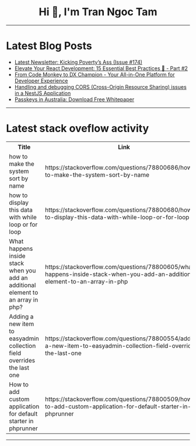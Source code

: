 <h1 align="center">Hi 👋, I'm Tran Ngoc Tam</h1>

---

# Latest Blog Posts 
<!-- BLOG-POST-LIST:START -->
- [Latest Newsletter: Kicking Poverty’s Ass &lpar;Issue #174&rpar;](https://dev.to/mjgs/latest-newsletter-kicking-povertys-ass-issue-174-4p2b)
- [Elevate Your React Development: 15 Essential Best Practices 🚀 - Part #2](https://dev.to/alisamir/elevate-your-react-development-15-essential-best-practices-part-2-1n78)
- [From Code Monkey to DX Champion - Your All-in-One Platform for Developer Experience](https://dev.to/shib_itsme/from-code-monkey-to-dx-champion-your-all-in-one-platform-for-developer-experience-4m78)
- [Handling and debugging CORS &lpar;Cross-Origin Resource Sharing&rpar; issues in a NestJS Application](https://dev.to/doozieakshay/handling-and-debugging-cors-cross-origin-resource-sharing-issues-in-a-nestjs-application-2gj4)
- [Passkeys in Australia: Download Free Whitepaper](https://dev.to/corbado/passkeys-in-australia-download-free-whitepaper-4ffd)
<!-- BLOG-POST-LIST:END -->

---

# Latest stack oveflow activity
<table>
  <tr><th>Title</th><th>Link</th></tr>
  <!-- STACKOVERFLOW:START --><tr><td>how to make the system sort by name</td><td>https://stackoverflow.com/questions/78800686/how-to-make-the-system-sort-by-name</td></tr><tr><td>how to display this data with while loop or for loop</td><td>https://stackoverflow.com/questions/78800680/how-to-display-this-data-with-while-loop-or-for-loop</td></tr><tr><td>What happens inside stack when you add an additional element to an array in php?</td><td>https://stackoverflow.com/questions/78800605/what-happens-inside-stack-when-you-add-an-additional-element-to-an-array-in-php</td></tr><tr><td>Adding a new item to easyadmin collection field overrides the last one</td><td>https://stackoverflow.com/questions/78800554/adding-a-new-item-to-easyadmin-collection-field-overrides-the-last-one</td></tr><tr><td>How to add custom application for default starter in phprunner</td><td>https://stackoverflow.com/questions/78800509/how-to-add-custom-application-for-default-starter-in-phprunner</td></tr><!-- STACKOVERFLOW:END -->
</table>

---


